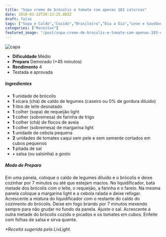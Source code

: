 ```yaml
---
title: "Sopa creme de brócolis e tomate com apenas 183 calorias"
date: 2018-03-22T20:13:25.882Z
draft: false
tags: ["Sopa e Caldo","Cozido","Brasileira","Dia a Dia","Leve e Saudável"]
categories: ["Receitas"]
featured_image: "/post/sopa-creme-de-brocolis-e-tomate-com-apenas-183-calorias.497f4264.jpg"
---
```


![capa](/post/sopa-creme-de-brocolis-e-tomate-com-apenas-183-calorias.497f4264.jpg)

*   **Dificuldade** Médio
*   **Preparo** Demorado (+45 minutos)
*   **Rendimento** 4
*   Testada e aprovada
    

##### Ingredientes

*   **1** unidade de brócolis
*   **1** xícara (chá) de caldo de legumes (caseiro ou 0% de gordura diluído)
*   **1** litro de leite desnatado
*   **1** colher (sopa) de requeijão light
*   **1** colher (sobremesa) de farinha de trigo
*   **1** colher (chá) de flocos de aveia
*   **1** colher (sobremesa) de margarina light
*   **1** unidade de cebola pequena
*   **2** unidades de tomates caqui sem pele e sem semente cortados em cubos pequenos
*   **1** pitada de sal
*   • salsa (ou salsinha) a gosto

##### Modo de Preparo

Em uma panela, coloque o caldo de legumes diluído e o brócolis e deixe cozinhar por 7 minutos ou até que estejam macios. No liquidificador, bata metade dos brócolis com o leite, o requeijão, a farinha e o farelo. Na mesma panela coloque a margarina light e a cebola ralada e deixe refogar. Acrescente a mistura do liquidificador com o restante do caldo do cozimento do brócolis. Deixe em fogo brando por 7 minutos mexendo sempre para não grudar no fundo da panela. Ajuste o sal. Acrescente a outra metade do brócolis cozido e picados e os tomates em cubos. Enfeite com folhas de salsa e sirva quente.

_*Receita sugerida pela LivLight._
